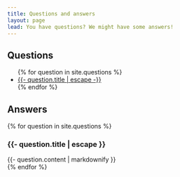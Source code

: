```yaml
---
title: Questions and answers
layout: page
lead: You have questions? We might have some answers!
---
```


<section>
<h2>Questions</h2>

<ul>
{% for question in site.questions %}
    <li>
        <a href="#{{ question.title | slugify }}">
            {{- question.title | escape -}}
        </a>
    </li>
{% endfor %}
</ul>
</section>

<h2>Answers</h2>

{% for question in site.questions %}
<section>
    <h3 id="{{ question.title | slugify }}">{{- question.title | escape }}</h3>
    {{- question.content | markdownify }}
</section>
{% endfor %}


